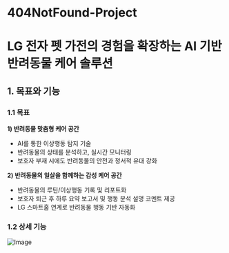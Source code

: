 # 404NotFound-Project

# LG 전자 펫 가전의 경험을 확장하는 AI 기반 반려동물 케어 솔루션
## 1. 목표와 기능

### 1.1 목표
**1) 반려동물 맞춤형 케어 공간**
- AI를 통한 이상행동 탐지 기술
- 반려동물의 상태를 분석하고, 실시간 모니터링
- 보호자 부재 시에도 반려동물의 안전과 정서적 유대 강화
  
**2) 반려동물의 일살을 함께하는 감성 케어 공간**
- 반려동물의 루틴/이상행동 기록 및 리포트화
- 보호자 퇴근 후 하루 요약 보고서 및 행동 분석 설명 코멘트 제공
- LG 스마트홈 연계로 반려동물 행동 기반 자동화

### 1.2 상세 기능
![Image](https://github.com/user-attachments/assets/8a308189-47ed-4465-93e8-b2d14da13742)

